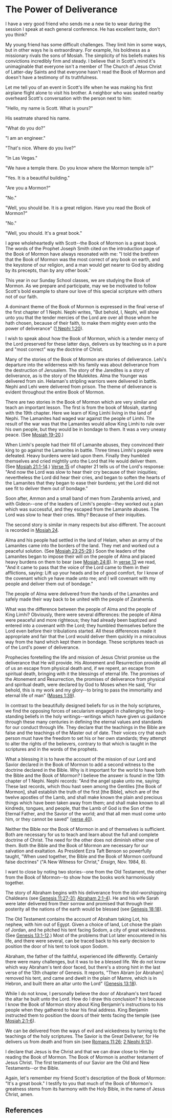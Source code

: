 # The Power of Deliverance

I have a very good friend who sends me a new tie to wear during the session I
speak at each general conference. He has excellent taste, don't you think?

My young friend has some difficult challenges. They limit him in some ways,
but in other ways he is extraordinary. For example, his boldness as a
missionary rivals the sons of Mosiah. The simplicity of his beliefs makes his
convictions incredibly firm and steady. I believe that in Scott's mind it's
unimaginable that everyone isn't a member of The Church of Jesus Christ of
Latter-day Saints and that everyone hasn't read the Book of Mormon and doesn't
have a testimony of its truthfulness.

Let me tell you of an event in Scott's life when he was making his first
airplane flight alone to visit his brother. A neighbor who was seated nearby
overheard Scott's conversation with the person next to him:

"Hello, my name is Scott. What is yours?"

His seatmate shared his name.

"What do you do?"

"I am an engineer."

"That's nice. Where do you live?"

"In Las Vegas."

"We have a temple there. Do you know where the Mormon temple is?"

"Yes. It is a beautiful building."

"Are you a Mormon?"

"No."

"Well, you should be. It is a great religion. Have you read the Book of
Mormon?"

"No."

"Well, you should. It's a great book."

I agree wholeheartedly with Scott--the Book of Mormon is a great book. The
words of the Prophet Joseph Smith cited on the introduction page of the Book
of Mormon have always resonated with me: "I told the brethren that the Book of
Mormon was the most correct of any book on earth, and the keystone of our
religion, and a man would get nearer to God by abiding by its precepts, than
by any other book."

This year in our Sunday School classes, we are studying the Book of Mormon. As
we prepare and participate, may we be motivated to follow Scott's bold example
to share our love of this special scripture with others not of our faith.

A dominant theme of the Book of Mormon is expressed in the final verse of the
first chapter of 1 Nephi. Nephi writes, "But behold, I, Nephi, will show unto
you that the tender mercies of the Lord are over all those whom he hath
chosen, because of their faith, to make them mighty even unto the power of
deliverance" ([1 Nephi 1:20](/scriptures/bofm/1-ne/1.20?lang=eng#19)).

I wish to speak about how the Book of Mormon, which is a tender mercy of the
Lord preserved for these latter days, delivers us by teaching us in a pure and
"most correct" way the doctrine of Christ.

Many of the stories of the Book of Mormon are stories of deliverance. Lehi's
departure into the wilderness with his family was about deliverance from the
destruction of Jerusalem. The story of the Jaredites is a story of
deliverance, as is the story of the Mulekites. Alma the Younger was delivered
from sin. Helaman's stripling warriors were delivered in battle. Nephi and
Lehi were delivered from prison. The theme of deliverance is evident
throughout the entire Book of Mormon.

There are two stories in the Book of Mormon which are very similar and teach
an important lesson. The first is from the book of Mosiah, starting with the
19th chapter. Here we learn of King Limhi living in the land of Nephi. The
Lamanites had waged war against the people of Limhi. The result of the war was
that the Lamanites would allow King Limhi to rule over his own people, but
they would be in bondage to them. It was a very uneasy peace. (See [Mosiah
19-20](/scriptures/bofm/mosiah/19?span=19-20&lang=eng).)

When Limhi's people had their fill of Lamanite abuses, they convinced their
king to go against the Lamanites in battle. Three times Limhi's people were
defeated. Heavy burdens were laid upon them. Finally they humbled themselves
and cried mightily unto the Lord that He would deliver them. (See [Mosiah
21:1-14](/scriptures/bofm/mosiah/21.1-14?lang=eng#0).) [Verse
15](/scriptures/bofm/mosiah/21.15?lang=eng#14) of chapter 21 tells us of the
Lord's response: "And now the Lord was slow to hear their cry because of their
iniquities; nevertheless the Lord did hear their cries, and began to soften
the hearts of the Lamanites that they began to ease their burdens; yet the
Lord did not see fit to deliver them out of bondage."

Soon after, Ammon and a small band of men from Zarahemla arrived, and with
Gideon--one of the leaders of Limhi's people--they worked out a plan which was
successful, and they escaped from the Lamanite abuses. The Lord was slow to
hear their cries. Why? Because of their iniquities.

The second story is similar in many respects but also different. The account
is recorded in [Mosiah 24](/scriptures/bofm/mosiah/24?lang=eng).

Alma and his people had settled in the land of Helam, when an army of the
Lamanites came into the borders of the land. They met and worked out a
peaceful solution. (See [Mosiah
23:25-29](/scriptures/bofm/mosiah/23.25-29?lang=eng#24).) Soon the leaders of
the Lamanites began to impose their will on the people of Alma and placed
heavy burdens on them to bear (see [Mosiah
24:8](/scriptures/bofm/mosiah/24.8?lang=eng#7)). In [verse
13](/scriptures/bofm/mosiah/24.13?lang=eng#12) we read, "And it came to pass
that the voice of the Lord came to them in their afflictions, saying: Lift up
your heads and be of good comfort, for I know of the covenant which ye have
made unto me; and I will covenant with my people and deliver them out of
bondage."

The people of Alma were delivered from the hands of the Lamanites and safely
made their way back to be united with the people of Zarahemla.

What was the difference between the people of Alma and the people of King
Limhi? Obviously, there were several differences: the people of Alma were
peaceful and more righteous; they had already been baptized and entered into a
covenant with the Lord; they humbled themselves before the Lord even before
their tribulations started. All these differences made it appropriate and fair
that the Lord would deliver them quickly in a miraculous way from the hand
which kept them in bondage. These scriptures teach us of the Lord's power of
deliverance.

Prophecies foretelling the life and mission of Jesus Christ promise us the
deliverance that He will provide. His Atonement and Resurrection provide all
of us an escape from physical death and, if we repent, an escape from
spiritual death, bringing with it the blessings of eternal life. The promises
of the Atonement and Resurrection, the promises of deliverance from physical
and spiritual death, were declared by God to Moses when He said, "For behold,
this is my work and my glory--to bring to pass the immortality and eternal
life of man" ([Moses 1:39](/scriptures/pgp/moses/1.39?lang=eng#38)).

In contrast to the beautifully designed beliefs for us in the holy scriptures,
we find the opposing forces of secularism engaged in challenging the long-
standing beliefs in the holy writings--writings which have given us guidance
through these many centuries in defining the eternal values and standards for
our conduct through life. They declare that the teachings in the Bible are
false and the teachings of the Master out of date. Their voices cry that each
person must have the freedom to set his or her own standards; they attempt to
alter the rights of the believers, contrary to that which is taught in the
scriptures and in the words of the prophets.

What a blessing it is to have the account of the mission of our Lord and
Savior declared in the Book of Mormon to add a second witness to the doctrine
declared in the Bible. Why is it important for the world to have both the
Bible and the Book of Mormon? I believe the answer is found in the 13th
chapter of 1 Nephi. Nephi records: "And the angel spake unto me, saying: These
last records, which thou hast seen among the Gentiles [the Book of Mormon],
shall establish the truth of the first [the Bible], which are of the twelve
apostles of the Lamb, and shall make known the plain and precious things which
have been taken away from them; and shall make known to all kindreds, tongues,
and people, that the Lamb of God is the Son of the Eternal Father, and the
Savior of the world; and that all men must come unto him, or they cannot be
saved" ([verse 40](/scriptures/bofm/1-ne/13.40?lang=eng#39)).

Neither the Bible nor the Book of Mormon in and of themselves is sufficient.
Both are necessary for us to teach and learn about the full and complete
doctrine of Christ. The need for the other does not diminish either one of
them. Both the Bible and the Book of Mormon are necessary for our salvation
and exaltation. As President Ezra Taft Benson so powerfully taught, "When used
together, the Bible and the Book of Mormon confound false doctrines" ("A New
Witness for Christ," _Ensign,_ Nov. 1984, 8).

I want to close by noting two stories--one from the Old Testament, the other
from the Book of Mormon--to show how the books work harmoniously together.

The story of Abraham begins with his deliverance from the idol-worshipping
Chaldeans (see [Genesis 11:27-31](/scriptures/ot/gen/11.27-31?lang=eng#26);
[Abraham 2:1-4](/scriptures/pgp/abr/2.1-4?lang=eng#0)). He and his wife Sarah
were later delivered from their sorrow and promised that through their
posterity all the nations of the earth would be blessed (see [Genesis
18:18](/scriptures/ot/gen/18.18?lang=eng#17)).

The Old Testament contains the account of Abraham taking Lot, his nephew, with
him out of Egypt. Given a choice of land, Lot chose the plain of Jordan, and
he pitched his tent facing Sodom, a city of great wickedness. (See [Genesis
13:1-12](/scriptures/ot/gen/13.1-12?lang=eng#0).) Most of the problems that
Lot later encountered in his life, and there were several, can be traced back
to his early decision to position the door of his tent to look upon Sodom.

Abraham, the father of the faithful, experienced life differently. Certainly
there were many challenges, but it was to be a blessed life. We do not know
which way Abraham's tent door faced, but there's a strong hint in the last
verse of the 13th chapter of Genesis. It reports, "Then Abram [or Abraham]
removed his tent, and came and dwelt in the plain of Mamre, which is in
Hebron, and built there an altar unto the Lord" ([Genesis
13:18](/scriptures/ot/gen/13.18?lang=eng#17)).

While I do not know, I personally believe the door of Abraham's tent faced the
altar he built unto the Lord. How do I draw this conclusion? It is because I
know the Book of Mormon story about King Benjamin's instructions to his people
when they gathered to hear his final address. King Benjamin instructed them to
position the doors of their tents facing the temple (see [Mosiah
2:1-6](/scriptures/bofm/mosiah/2.1-6?lang=eng#0)).

We can be delivered from the ways of evil and wickedness by turning to the
teachings of the holy scriptures. The Savior is the Great Deliverer, for He
delivers us from death and from sin (see [Romans
11:26](/scriptures/nt/rom/11.26?lang=eng#25); [2 Nephi
9:12](/scriptures/bofm/2-ne/9.12?lang=eng#11)).

I declare that Jesus is the Christ and that we can draw close to Him by
reading the Book of Mormon. The Book of Mormon is another testament of Jesus
Christ. The first testaments of our Savior are the Old and New Testaments--or
the Bible.

Again, let's remember my friend Scott's description of the Book of Mormon:
"It's a great book." I testify to you that much of the Book of Mormon's
greatness stems from its harmony with the Holy Bible, in the name of Jesus
Christ, amen.

## References

